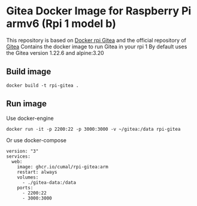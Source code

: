 # Gitea Docker Image for Raspberry Pi armv6 (Rpi 1 model b)

This repository is based on [Docker rpi Gitea](https://github.com/strobh/docker-rpi-gitea) and the official repository of [Gitea](https://github.com/go-gitea/gitea)
Contains the docker image to run Gitea in your rpi 1
By default uses the Gitea version 1.22.6 and alpine:3.20

## Build image

```
docker build -t rpi-gitea .
```

## Run image

Use docker-engine

```
docker run -it -p 2200:22 -p 3000:3000 -v ~/gitea:/data rpi-gitea
```

Or use docker-compose

```
version: "3"
services:
  web:
    image: ghcr.io/cumal/rpi-gitea:arm
    restart: always
    volumes:
      - ./gitea-data:/data
    ports:
      - 2200:22
      - 3000:3000
```
